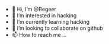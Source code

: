 - 👋 Hi, I’m @Begeer
- 👀 I’m interested in hacking 
- 🌱 I’m currently learning hacking
- 💞️ I’m looking to collaborate on github
- 📫 How to reach me ...

<!---
Begeer/Begeer is a ✨ special ✨ repository because its `README.md` (this file) appears on your GitHub profile.
You can click the Preview link to take a look at your changes.
--->
